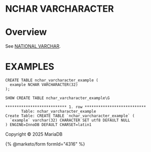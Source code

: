 
# NCHAR VARCHARACTER


# Overview


See [NATIONAL VARCHAR](national-char.md).


# EXAMPLES


```
CREATE TABLE nchar_varcharacter_example (
  example NCHAR VARCHARACTER(32)
);
```

```
SHOW CREATE TABLE nchar_varcharacter_example\G
```

```
*************************** 1. row ***************************
       Table: nchar_varcharacter_example
Create Table: CREATE TABLE `nchar_varcharacter_example` (
  `example` varchar(32) CHARACTER SET utf8 DEFAULT NULL
) ENGINE=InnoDB DEFAULT CHARSET=latin1
```


Copyright © 2025 MariaDB


{% @marketo/form formId="4316" %}
